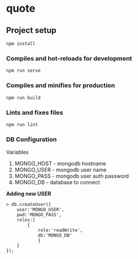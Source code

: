 # quote

## Project setup
```
npm install
```

### Compiles and hot-reloads for development
```
npm run serve
```

### Compiles and minifies for production
```
npm run build
```

### Lints and fixes files
```
npm run lint
```

### DB Configuration

Variables
1. MONGO_HOST - mongodb hostname
2. MONGO_USER - mongodb user name
3. MONGO_PASS - mongodb user auth password
4. MONGO_DB - database to connect

**Adding new USER**
```
> db.createUser({
    user:'MONGO_USER', 
    pwd:'MONGO_PASS', 
    roles:[
        {
            role:'readWrite', 
            db:'MONGO_DB'
            }
    ]
});
```